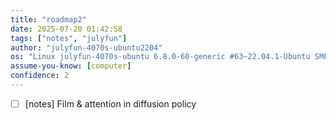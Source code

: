 ```yaml
---
title: "roadmap2"
date: 2025-07-20 01:42:58
tags: ["notes", "julyfun"]
author: "julyfun-4070s-ubuntu2204"
os: "Linux julyfun-4070s-ubuntu 6.8.0-60-generic #63~22.04.1-Ubuntu SMP PREEMPT_DYNAMIC Tue Apr 22 19:00:15 UTC 2 x86_64 x86_64 x86_64 GNU/Linux"
assume-you-know: [computer]
confidence: 2
---
```


- [ ] [notes] Film & attention in diffusion policy

